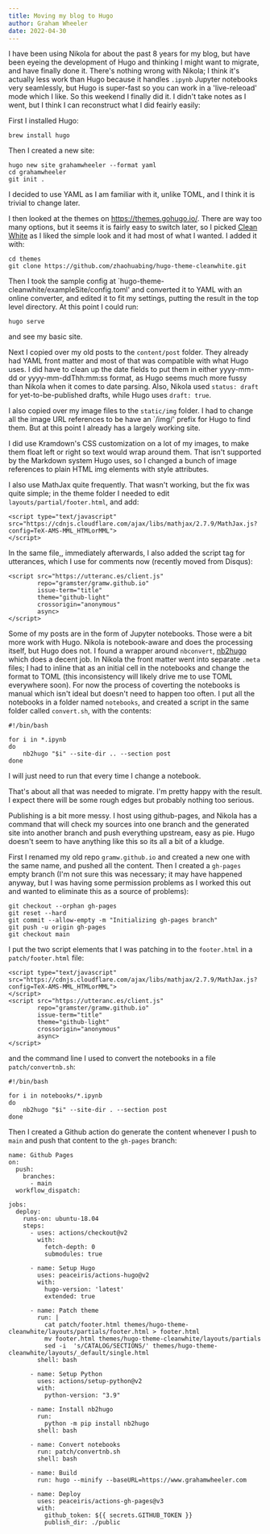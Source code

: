 ```yaml
---
title: Moving my blog to Hugo
author: Graham Wheeler
date: 2022-04-30
---
```


I have been using Nikola for about the past 8 years for my blog, but have been
eyeing the development of Hugo and thinking I might want to migrate, and have
finally done it. There's nothing wrong with Nikola; I think it's actually less
work than Hugo because it handles `.ipynb` Jupyter notebooks very seamlessly,
but Hugo is super-fast so you can work in a 'live-releoad' mode which I like.
So this weekend I finally did it. I didn't take notes as I went, but I think
I can reconstruct what I did feairly easily:

First I installed Hugo:

```
brew install hugo
```

Then I created a new site:

```
hugo new site grahamwheeler --format yaml
cd grahamwheeler
git init .
```

I decided to use YAML as I am familiar with it, unlike TOML, and I think it is
trivial to change later. 

I then looked at the themes on https://themes.gohugo.io/. There are way too
many options, but it seems it is fairly easy to switch later, so I picked 
[Clean White](https://themes.gohugo.io/themes/hugo-theme-cleanwhite/) as
I liked the simple look and it had most of what I wanted. I added it with:


```
cd themes
git clone https://github.com/zhaohuabing/hugo-theme-cleanwhite.git
```

Then I took the sample config at `hugo-theme-cleanwhite/exampleSite/config.toml' and converted it to YAML with an online converter, and edited it to fit my 
settings, putting the result in the top level directory. At this point I could 
run:

```
hugo serve
```

and see my basic site.

Next I copied over my old posts to the `content/post` folder. They already had
YAML front matter and most of that was compatible with what Hugo uses. I did 
have to clean up the date fields to put them in either yyyy-mm-dd or
yyyy-mm-ddThh:mm:ss format, as Hugo seems much more fussy than Nikola when
it comes to date parsing. Also, Nikola used `status: draft` for yet-to-be-published
drafts, while Hugo uses `draft: true`.

I also copied over my image files to the `static/img` folder. I had to change 
all the image URL references to be have an `/img/' prefix for Hugo to find them.
But at this point I already has a largely working site.

I did use Kramdown's CSS customization on a lot of my images, to make them float
left or right so text would wrap around them.
That isn't supported by the Markdown system Hugo uses, so I 
changed a bunch of image references to plain HTML img elements with style 
attributes.

I also use MathJax quite frequently. That wasn't working, but the fix was quite
simple; in the theme folder I needed to edit `layouts/partial/footer.html`, 
and add:

```
<script type="text/javascript" src="https://cdnjs.cloudflare.com/ajax/libs/mathjax/2.7.9/MathJax.js?config=TeX-AMS-MML_HTMLorMML">
</script>
```

In the same file,, immediately afterwards, I also added the script tag for
utterances, which I use for comments now (recently moved from Disqus):

```
<script src="https://utteranc.es/client.js"
        repo="gramster/gramw.github.io"
        issue-term="title"
        theme="github-light"
        crossorigin="anonymous"
        async>
</script>
```

Some of my posts are in the form of Jupyter notebooks. Those were a bit more
work with Hugo. Nikola is notebook-aware and does the processing itself, but
Hugo does not. I found a wrapper around `nbconvert`, [nb2hugo](https://github.com/vlunot/nb2hugo/) which does a decent job. In Nikola the front matter went into
separate `.meta` files; I had to inline that as an initial cell in the notebooks
and change the format to TOML (this inconsistency will likely drive me to use
TOML everywhere soon). For now the process of coverting the notebooks is manual
which isn't ideal but doesn't need to happen too often. I put all the notebooks 
in a folder named `notebooks`, and created a script in the same folder called
`convert.sh`, with the contents:

```
#!/bin/bash

for i in *.ipynb
do
    nb2hugo "$i" --site-dir .. --section post
done
```

I will just need to run that every time I change a notebook.

That's about all that was needed to migrate. I'm pretty happy with the result.
I expect there will be some rough edges but probably nothing too serious. 

Publishing is a bit more messy. I host using github-pages, and Nikola has a 
command that will check my sources into one branch and the generated site into 
another branch and push everything upstream, easy as pie. Hugo doesn't seem 
to have anything like this so its all a bit of a kludge.

First I renamed my old repo `gramw.github.io` and created a new one with the 
same name, and pushed all the content. Then I created a `gh-pages` empty 
branch (I'm not sure this was necessary; it may have happened anyway, but I
was having some permission problems as I worked this out and wanted to eliminate
this as a source of problems):

```
git checkout --orphan gh-pages
git reset --hard
git commit --allow-empty -m "Initializing gh-pages branch"
git push -u origin gh-pages
git checkout main
```

I put the two script elements that I was patching in to the `footer.html` in a `patch/footer.html` file:

```
<script type="text/javascript" src="https://cdnjs.cloudflare.com/ajax/libs/mathjax/2.7.9/MathJax.js?config=TeX-AMS-MML_HTMLorMML">
</script>
<script src="https://utteranc.es/client.js"
        repo="gramster/gramw.github.io"
        issue-term="title"
        theme="github-light"
        crossorigin="anonymous"
        async>
</script>
```

and the command line I used to convert the notebooks in a file `patch/convertnb.sh`:

```
#!/bin/bash

for i in notebooks/*.ipynb
do
    nb2hugo "$i" --site-dir . --section post
done
```

Then I created a Github action do generate the content whenever I push to `main` and push that content to the `gh-pages` branch:

```
name: Github Pages
on:
  push:
    branches:
      - main
  workflow_dispatch:

jobs:
  deploy:
    runs-on: ubuntu-18.04
    steps:
      - uses: actions/checkout@v2
        with:
          fetch-depth: 0
          submodules: true

      - name: Setup Hugo
        uses: peaceiris/actions-hugo@v2
        with:
          hugo-version: 'latest'
          extended: true

      - name: Patch theme
        run: |
          cat patch/footer.html themes/hugo-theme-cleanwhite/layouts/partials/footer.html > footer.html
          mv footer.html themes/hugo-theme-cleanwhite/layouts/partials
          sed -i  's/CATALOG/SECTIONS/' themes/hugo-theme-cleanwhite/layouts/_default/single.html
        shell: bash

      - name: Setup Python
        uses: actions/setup-python@v2
        with:
          python-version: "3.9"

      - name: Install nb2hugo
        run:
          python -m pip install nb2hugo
        shell: bash

      - name: Convert notebooks
        run: patch/convertnb.sh
        shell: bash

      - name: Build
        run: hugo --minify --baseURL=https://www.grahamwheeler.com

      - name: Deploy
        uses: peaceiris/actions-gh-pages@v3
        with:
          github_token: ${{ secrets.GITHUB_TOKEN }}
          publish_dir: ./public


```


